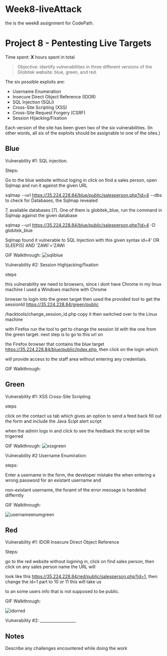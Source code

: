 # Week8-liveAttack
the is the week8 assignment for CodePath.
# Project 8 - Pentesting Live Targets

Time spent: **X** hours spent in total

> Objective: Identify vulnerabilities in three different versions of the Globitek website: blue, green, and red.

The six possible exploits are:
* Username Enumeration
* Insecure Direct Object Reference (IDOR)
* SQL Injection (SQLi)
* Cross-Site Scripting (XSS)
* Cross-Site Request Forgery (CSRF)
* Session Hijacking/Fixation

Each version of the site has been given two of the six vulnerabilities. (In other words, all six of the exploits should be assignable to one of the sites.)

## Blue

Vulnerability #1: SQL injection.

Steps:

Go to the blue website without loging in click on find a sales person, open Sqlmap and run it against the given URL

sqlmap --url https://35.224.228.84/blue/public/salesperson.php?id=4 --dbs to check for Databases, the Sqlmap revealed 

7, available databases [7]. One of them is globitek_blue, run the command in Sqlmap against the given database 

sqlmap --url https://35.224.228.84/blue/public/salesperson.php?id=4 -D globitek_blue

Sqlmap found it vulnerable to SQL Injection with this given syntax id=4' OR SLEEP(5) AND 'ZAWi'='ZAWi

GIF Walkthrough:
![sqliblue](https://user-images.githubusercontent.com/30760006/37753372-c5a18d72-2d59-11e8-80e8-74fd7e36a817.gif)



Vulnerability #2: Session Highjacking/fixation

steps

this vulnerability we need to browsers, since i dont have Chrome in my linux machine I used a Windows machine with Chrome 

browser to login into the green target then used the provided tool to get the sessionId  https://35.224.228.84/green/public

/hacktools/change_session_id.php copy it  then switched over to the Linux machine 

with Firefox run the tool to get to change the session Id with the one from the green target. next step is to go to this url on 

the Firefox browser that contains the blue target https://35.224.228.84/blue/public/index.php, then click on the login which 

will provide access to the staff area without entering any credentials.

GIF Walkthrough:







## Green

Vulnerability #1: XSS Cross-Site Scripting

steps 

click on the contact us tab which gives an option to send a feed back fill out the form and include the Java Scipt alert script

when the admin logs in and click to see the feedback the script will be trigerred

GIF Walkthrough:
![xssgreen](https://user-images.githubusercontent.com/30760006/37758809-c8c695e6-2d6e-11e8-949b-0b8cdcfb3a43.gif)

Vulnerability #2 Username Enumiration:

steps:

Enter a username in the form, the developer mistake  the when entering a wrong password for an existant username and

non-existant username, the foramt of the error message is handeled differntly 

GIF Walkthrough:

![usernameenumgreen](https://user-images.githubusercontent.com/30760006/37778611-9791d2d6-2da7-11e8-9a24-d41ad5c8ad61.gif)


## Red

Vulnerability #1: IDOR Insecure Direct Object Reference 

Steps:

go to the red website without logining in, click on find sales person, then click on any sales person name the URL will 

look like this https://35.224.228.84/red/public/salesperson.php?id=1, then change the id=1 part to 10 or 11 this will take us

to an some users info that is not supposed to be public.

GIF Walkthrough:

![idorred](https://user-images.githubusercontent.com/30760006/37780478-11d81b96-2dac-11e8-84bb-47b66e595dfd.gif)



Vulnerability #2: __________________


## Notes

Describe any challenges encountered while doing the work
